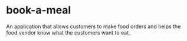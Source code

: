 # book-a-meal
An application that allows customers to make food orders and helps the food vendor know what the customers want to eat.
